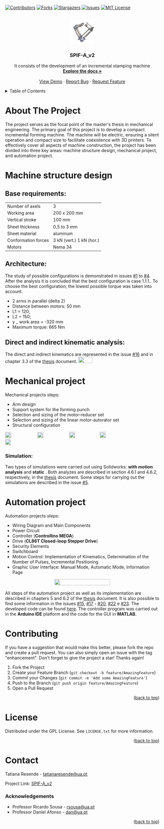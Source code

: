 <!-- Improved compatibility of back to top link: See: https://github.com/othneildrew/Best-README-Template/pull/73 -->
<a name="readme-top"></a>
<!--
*** Thanks for checking out the Best-README-Template. If you have a suggestion
*** that would make this better, please fork the repo and create a pull request
*** or simply open an issue with the tag "enhancement".
*** Don't forget to give the project a star!
*** Thanks again! Now go create something AMAZING! :D
-->



<!-- PROJECT SHIELDS -->
<!--
*** I'm using markdown "reference style" links for readability.
*** Reference links are enclosed in brackets [ ] instead of parentheses ( ).
*** See the bottom of this document for the declaration of the reference variables
*** for contributors-url, forks-url, etc. This is an optional, concise syntax you may use.
*** https://www.markdownguide.org/basic-syntax/#reference-style-links
-->
[![Contributors][contributors-shield]][contributors-url]
[![Forks][forks-shield]][forks-url]
[![Stargazers][stars-shield]][stars-url]
[![Issues][issues-shield]][issues-url]
[![MIT License][license-shield]][license-url]



<!-- PROJECT LOGO -->
<br />
<div align="center">
  <a href="https://github.com/othneildrew/Best-README-Template">
    <img src="images/logo.png" alt="Logo" width="80" height="80">
  </a>

  <h3 align="center">SPIF-A_v2</h3>

  <p align="center">
  It consists of the development of an incremental stamping machine   
  <br />
    <a href="https://github.com/TatianaResend/SPIFA-e-v2.0"><strong>Explore the docs »</strong></a>
    <br />
    <br />
    <a href="https://github.com/TatianaResend/SPIFA-e-v2.0/blob/main/README.md">View Demo</a>
    ·
    <a href="https://github.com/TatianaResend/SPIFA-e-v2.0/issues">Report Bug</a>
    ·
    <a href="https://github.com/TatianaResend/SPIFA-e-v2.0/issues">Request Feature</a>
  </p>
</div>



<!-- TABLE OF CONTENTS -->
<details>
  <summary>Table of Contents</summary>
  <ol>
    <li><a href="#about-the-project">About The Project</a></li>
    <li><a href="#machine-structure-design">Machine structure design</a>
      <ul>
        <li><a href="#base-requirements">Base requirements</a></li>
        <li><a href="#architecture">Architecture</a></li>
        <li><a href="#direct-and-indirect-kinematic-analysis">Direct and indirect kinematic analysis</a></li>
      </ul>
    </li>
    <li><a href="#mechanical-project">Mechanical project</a></li>
    <li><a href="#automation-project">Automation project</a></li>
    <li><a href="#contributing">Contributing</a></li>
    <li><a href="#license">License</a></li>
    <li><a href="#contact">Contact</a></li>
  </ol>
</details>



<!-- ABOUT THE PROJECT -->
# About The Project
The project serves as the focal point of the master's thesis in mechanical engineering. The primary goal of this project is to develop a compact incremental forming machine. The machine will be electric, ensuring a silent operation and compact size to facilitate coexistence with 3D printers. To effectively cover all aspects of machine construction, the project has been divided into three key areas: machine structure design, mechanical project, and automation project.

<!-- GETTING STARTED -->
# Machine structure design

## Base requirements:

|  |  |
| --- | --- |
| Number of axels | 3 |
| Working area  | 200 x 200 mm  |
| Vertical stroke  | 100 mm  |
| Sheet thickness  | 0,5 to 3 mm |
| Sheet material   | aluminum |
| Conformation forces | 3 kN (vert.) 1 kN (hor.) |
| Motors           | Nema 34 |



## Architecture:

The study of possible configurations is demonstrated in issues [#1](/../../issues/1) to [#4](/../../issues/4). After the analysis it is concluded that the best configuration is case 1.1.1..
To choose the best configuration, the lowest possible torque was taken into account.

- 2 arms in parallel (delta 2)
- Distance between motors: 50 mm
- L1 = 120;
- L2 = 150;
- y _ work area = -320 mm
- Maximum torque: 665 Nm 

## Direct and indirect kinematic analysis:
The direct and indirect kinematics are represented in the issue [#16](/../../issues/16) and in chapter 3.3 of the [thesis](https://github.com/TatianaResend/SPIF-A_v2/blob/main/Master's%20thesis.pdf) document.
<img src="https://github.com/TatianaResend/SPIF-A_v2/assets/101273005/9365f7bd-44d3-4ec3-9fc7-720f329987b6.png" width=30% height=30%>


# Mechanical project
Mechanical projects steps:
- Arm design
- Support system for the forming punch
- Selection and sizing of the motor-reducer set
- Selection and sizing of the linear motor-autorator set
- Structural configuration

<img src="https://github.com/TatianaResend/SPIF-A_v2/assets/101273005/3638eda4-46c4-4937-a888-debe48217e3f" width=20% height=20%>
<img src="https://github.com/TatianaResend/SPIF-A_v2/assets/101273005/d7db7155-1815-445b-a1a0-db607d34304b" width=20% height=20%>
<img src="https://github.com/TatianaResend/SPIF-A_v2/assets/101273005/c62adb34-54c9-4bbd-81ea-67fe2a8f1001" width=19% height=19%>
<img src="https://github.com/TatianaResend/SPIF-A_v2/assets/101273005/c984a72b-4d1d-488c-af39-7cf8f59d6c0e" width=20% height=20%>
<img src="https://github.com/TatianaResend/SPIF-A_v2/assets/101273005/8d5751aa-e6f6-4083-bc22-956f0d9e8603" width=19% height=19%>

### Simulation:
Two types of simulations were carried out using Solidworks: **with motion analysis** and **static** . Both analyzes are described in section 4.6.1 and 4.6.2, respectively, in the [thesis](https://github.com/TatianaResend/SPIF-A_v2/blob/main/Master's%20thesis.pdf) document. Some steps for carrying out the simulations are described in the issue [#5](/../../issues/5).


# Automation project
Automation projects steps:
- Wiring Diagram and Main Components
- Power Circuit
- Controller (**Controllino MEGA**)
- Drive (**CL86T Closed-loop Stepper Drive**)
- Security Elements
- Switchboard
- Motion Control: Implementation of Kinematics, Determination of the Number of Pulses, Incremental Positioning
- Graphic User Interface: Manual Mode, Automatic Mode, Information Page

<p align="center">
  <img src="https://github.com/TatianaResend/SPIF-A_v2/assets/101273005/43c28ed0-4fef-4016-a01a-b9f64436339f" width=60% height=60%>
</p>

All steps of the automation project as well as its implementation are described in chapters 5 and 6.2 of the [thesis](https://github.com/TatianaResend/SPIF-A_v2/blob/main/Master's%20thesis.pdf) document. It is also possible to find some information in the issues [#15](/../../issues/15), [#17](/../../issues/17) - [#20](/../../issues/20), [#22](/../../issues/22) e [#23](/../../issues/23). The developed code can be found [here](https://github.com/TatianaResend/SPIF-A_v2/tree/main/CODE). The controller program was carried out in the **Arduino IDE** platform and the code for the GUI in **MATLAB.**



<!-- CONTRIBUTING -->
# Contributing

If you have a suggestion that would make this better, please fork the repo and create a pull request. You can also simply open an issue with the tag "enhancement".
Don't forget to give the project a star! Thanks again!

1. Fork the Project
2. Create your Feature Branch (`git checkout -b feature/AmazingFeature`)
3. Commit your Changes (`git commit -m 'Add some AmazingFeature'`)
4. Push to the Branch (`git push origin feature/AmazingFeature`)
5. Open a Pull Request

<p align="right">(<a href="#readme-top">back to top</a>)</p>


<!-- LICENSE -->
# License

Distributed under the GPL License. See `LICENSE.txt` for more information.

<p align="right">(<a href="#readme-top">back to top</a>)</p>



<!-- CONTACT -->
# Contact

Tatiana Resende - tatianaresende@ua.pt

Project Link: [SPIF-A_v2](https://github.com/TatianaResend/SPIFA-e-v2.0)

 <!-- <p align="right">(<a href="#readme-top">back to top</a>)</p> -->



<!-- ACKNOWLEDGEMENTS -->
### Acknowledgements
- Professor Ricardo Sousa - rsousa@ua.pt
- Professor Daniel Afonso - dan@ua.pt


<p align="right">(<a href="#readme-top">back to top</a>)</p>



<!-- MARKDOWN LINKS & IMAGES -->
<!-- https://www.markdownguide.org/basic-syntax/#reference-style-links -->
[contributors-shield]: https://img.shields.io/github/contributors/TatianaResend/SPIF-A_v2.svg?style=for-the-badge
[contributors-url]: https://github.com/TatianaResend/SPIF-A_v2/contributors
[forks-shield]: https://img.shields.io/github/forks/TatianaResend/SPIF-A_v2.svg?style=for-the-badge
[forks-url]: https://github.com/TatianaResend/SPIF-A_v2/network/members
[stars-shield]: https://img.shields.io/github/stars/TatianaResend/SPIF-A_v2.svg?style=for-the-badge
[stars-url]: https://github.com/TatianaResend/SPIF-A_v2/stargazers
[issues-shield]: https://img.shields.io/github/issues/TatianaResend/SPIF-A_v2.svg?style=for-the-badge
[issues-url]: https://github.com/TatianaResend/SPIF-A_v2/issues
[license-shield]: https://img.shields.io/github/license/TatianaResend/SPIF-A_v2.svg?style=for-the-badge
[license-url]: https://github.com/TatianaResend/SPIF-A_v2/blob/master/LICENSE.txt
